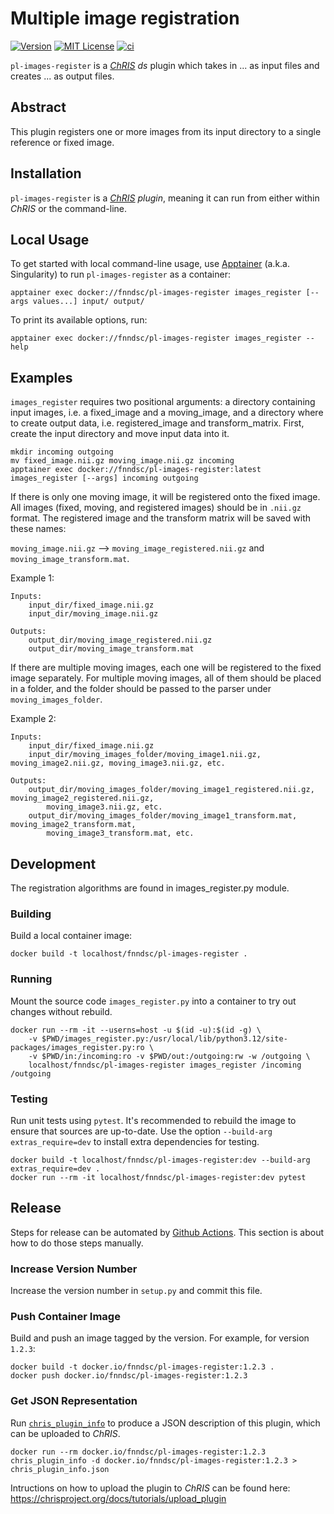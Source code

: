 # Multiple image registration

[![Version](https://img.shields.io/docker/v/fnndsc/pl-images-register?sort=semver)](https://hub.docker.com/r/fnndsc/pl-images-register)
[![MIT License](https://img.shields.io/github/license/fnndsc/pl-images-register)](https://github.com/FNNDSC/pl-images-register/blob/main/LICENSE)
[![ci](https://github.com/FNNDSC/pl-images-register/actions/workflows/ci.yml/badge.svg)](https://github.com/FNNDSC/pl-images-register/actions/workflows/ci.yml)

`pl-images-register` is a [_ChRIS_](https://chrisproject.org/)
_ds_ plugin which takes in ...  as input files and
creates ... as output files.

## Abstract

This plugin registers one or more images from its input directory to a single reference or fixed image.

## Installation

`pl-images-register` is a _[ChRIS](https://chrisproject.org/) plugin_, meaning it can
run from either within _ChRIS_ or the command-line.

## Local Usage

To get started with local command-line usage, use [Apptainer](https://apptainer.org/)
(a.k.a. Singularity) to run `pl-images-register` as a container:

```shell
apptainer exec docker://fnndsc/pl-images-register images_register [--args values...] input/ output/
```

To print its available options, run:

```shell
apptainer exec docker://fnndsc/pl-images-register images_register --help
```

## Examples

`images_register` requires two positional arguments: a directory containing input images, i.e.
a fixed_image and a moving_image, and a directory where to create output data, i.e. registered_image and 
transform_matrix. First, create the input directory and move input data into it.

```shell
mkdir incoming outgoing
mv fixed_image.nii.gz moving_image.nii.gz incoming
apptainer exec docker://fnndsc/pl-images-register:latest images_register [--args] incoming outgoing
```
If there is only one moving image, it will be registered onto the fixed image. 
All images (fixed, moving, and registered images) should be in `.nii.gz` format.
The registered image and the transform matrix will be saved with these names:

`moving_image.nii.gz` --> `moving_image_registered.nii.gz` and `moving_image_transform.mat`.

Example 1:
```shell 
Inputs: 
    input_dir/fixed_image.nii.gz
    input_dir/moving_image.nii.gz 
    
Outputs:
    output_dir/moving_image_registered.nii.gz
    output_dir/moving_image_transform.mat
```
If there are multiple moving images, each one will be registered to the fixed image separately.
For multiple moving images, all of them should be placed in a folder, and the folder should be passed to the 
parser under `moving_images_folder`.

Example 2:
```shell 
Inputs: 
    input_dir/fixed_image.nii.gz
    input_dir/moving_images_folder/moving_image1.nii.gz, moving_image2.nii.gz, moving_image3.nii.gz, etc.

Outputs:
    output_dir/moving_images_folder/moving_image1_registered.nii.gz, moving_image2_registered.nii.gz, 
        moving_image3.nii.gz, etc.
    output_dir/moving_images_folder/moving_image1_transform.mat, moving_image2_transform.mat, 
        moving_image3_transform.mat, etc.
```
## Development

The registration algorithms are found in images_register.py module.

### Building

Build a local container image:

```shell
docker build -t localhost/fnndsc/pl-images-register .
```

### Running

Mount the source code `images_register.py` into a container to try out changes without rebuild.

```shell
docker run --rm -it --userns=host -u $(id -u):$(id -g) \
    -v $PWD/images_register.py:/usr/local/lib/python3.12/site-packages/images_register.py:ro \
    -v $PWD/in:/incoming:ro -v $PWD/out:/outgoing:rw -w /outgoing \
    localhost/fnndsc/pl-images-register images_register /incoming /outgoing
```

### Testing

Run unit tests using `pytest`.
It's recommended to rebuild the image to ensure that sources are up-to-date.
Use the option `--build-arg extras_require=dev` to install extra dependencies for testing.

```shell
docker build -t localhost/fnndsc/pl-images-register:dev --build-arg extras_require=dev .
docker run --rm -it localhost/fnndsc/pl-images-register:dev pytest
```

## Release

Steps for release can be automated by [Github Actions](.github/workflows/ci.yml).
This section is about how to do those steps manually.

### Increase Version Number

Increase the version number in `setup.py` and commit this file.

### Push Container Image

Build and push an image tagged by the version. For example, for version `1.2.3`:

```
docker build -t docker.io/fnndsc/pl-images-register:1.2.3 .
docker push docker.io/fnndsc/pl-images-register:1.2.3
```

### Get JSON Representation

Run [`chris_plugin_info`](https://github.com/FNNDSC/chris_plugin#usage)
to produce a JSON description of this plugin, which can be uploaded to _ChRIS_.

```shell
docker run --rm docker.io/fnndsc/pl-images-register:1.2.3 chris_plugin_info -d docker.io/fnndsc/pl-images-register:1.2.3 > chris_plugin_info.json
```

Intructions on how to upload the plugin to _ChRIS_ can be found here:
https://chrisproject.org/docs/tutorials/upload_plugin

